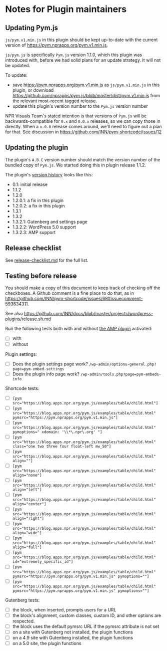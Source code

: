# Notes for Plugin maintainers

## Updating Pym.js

`js/pym.v1.min.js` in this plugin should be kept up-to-date with the current version of https://pym.nprapps.org/pym.v1.min.js.

`js/pym.js` is specifically `Pym.js` version 1.1.0, which this plugin was introduced with, before we had solid plans for an update strategy. It will not be updated.

To update:

- save https://pym.nprapps.org/pym.v1.min.js as `js/pym.v1.min.js` in this plugin, or download https://github.com/nprapps/pym.js/blob/master/dist/pym.v1.min.js from the relevant most-recent tagged release.
- update this plugin's version number to the `Pym.js` version number

NPR Visuals Team's [stated intention](https://github.com/nprapps/pym.js/tree/master#versioning) is that versions of `Pym.js` will be backwards-compatible for `0.x` and `0.0.x` releases, so we can copy those in directly. When a `x.0.0` release comes around, we'll need to figure out a plan for that. See discussion in https://github.com/INN/pym-shortcode/issues/12

## Updating the plugin

The plugin's `A.B.C` version number should match the version number of the bundled copy of `Pym.js`. We started doing this in plugin release 1.1.2.

The plugin's [version history](https://github.com/INN/pym-shortcode/releases) looks like this:

- 0.1: initial release
- 1.1.2
- 1.2.0
- 1.2.0.1: a fix in this plugin
- 1.2.0.2: a fix in this plugin
- 1.3.1
- 1.3.2
- 1.3.2.1: Gutenberg and settings page
- 1.3.2.2: WordPress 5.0 support
- 1.3.2.3: AMP support

## Release checklist

See [release-checklist.md](./release-checklist.md) for the full list.

## Testing before release

You should make a copy of this document to keep track of checking off the checkboxes. A Github comment is a fine place to do that, as in https://github.com/INN/pym-shortcode/issues/68#issuecomment-593634311.

See also https://github.com/INN/docs/blob/master/projects/wordpress-plugins/release.sh.md

Run the following tests both with and without [the AMP plugin](https://wordpress.org/plugins/amp/) activated:
- [ ] with
- [ ] without

Plugin settings:

- [ ] Does the plugin settings page work? `/wp-admin/options-general.php?page=pym-embed-settings`
- [ ] Does the plugin info page work? `/wp-admin/tools.php?page=pym-embeds-info`

Shortcode tests:

- [ ] `[pym src="https://blog.apps.npr.org/pym.js/examples/table/child.html"]`
- [ ] `[pym src="https://blog.apps.npr.org/pym.js/examples/table/child.html" pymsrc="https://pym.nprapps.org/pym.v1.min.js"]`
- [ ] `[pym src="https://blog.apps.npr.org/pym.js/examples/table/child.html" pymoptions=" xdomain: '\\*\.npr\.org' "]`
- [ ] `[pym src="https://blog.apps.npr.org/pym.js/examples/table/child.html" class="one two three four float-left mw_50"]`
- [ ] `[pym src="https://blog.apps.npr.org/pym.js/examples/table/child.html" align=""]`
- [ ] `[pym src="https://blog.apps.npr.org/pym.js/examples/table/child.html" align="none"]`
- [ ] `[pym src="https://blog.apps.npr.org/pym.js/examples/table/child.html" align="left"]`
- [ ] `[pym src="https://blog.apps.npr.org/pym.js/examples/table/child.html" align="center"]`
- [ ] `[pym src="https://blog.apps.npr.org/pym.js/examples/table/child.html" align="right"]`
- [ ] `[pym src="https://blog.apps.npr.org/pym.js/examples/table/child.html" align="wide"]`
- [ ] `[pym src="https://blog.apps.npr.org/pym.js/examples/table/child.html" align="full"]`
- [ ] `[pym src="https://blog.apps.npr.org/pym.js/examples/table/child.html" id="extremely_specific_id"]`
- [ ] `[pym src="https://blog.apps.npr.org/pym.js/examples/table/child.html" pymsrc="https://pym.nprapps.org/pym.v1.min.js" pymoptions=""]`
- [ ] `[pym src="https://blog.apps.npr.org/pym.js/examples/table/child.html" pymsrc="https://pym.nprapps.org/pym.v1.min.js" pymoptions=""]`

Gutenberg tests:

- [ ] the block, when inserted, prompts users for a URL
- [ ] the block's alignment, custom classes, custom ID, and other options are respected.
- [ ] the block uses the default pymsrc URL if the pymsrc attribute is not set
- [ ] on a site with Gutenberg not installed, the plugin functions
- [ ] on a 4.9 site with Gutenberg installed, the plugin functions
- [ ] on a 5.0 site, the plugin functions
